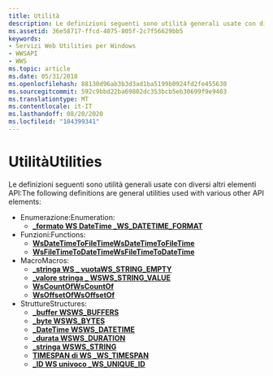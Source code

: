 ```yaml
---
title: Utilità
description: Le definizioni seguenti sono utilità generali usate con diversi altri elementi dell'API enumerazione WS \_ DateTime \_ FORMATFunctions WSDATETIMETOFILETIME WsFileTimeToDateTimeMacros WS \_ String \_ empty WS stringa \_ \_ value WsCountOf WsOffsetOfStructures WS \_ buffers WS \_ bytes WS \_ DateTime WS Duration WS String WS \_ \_ \_ TIMESPAN WS \_ Unique \_ ID.
ms.assetid: 36e58717-ffcd-4075-805f-2c7f56629bb5
keywords:
- Servizi Web Utilities per Windows
- WWSAPI
- WWS
ms.topic: article
ms.date: 05/31/2018
ms.openlocfilehash: 88130d96ab3b3d3ad1ba5199b0924fd2fe455630
ms.sourcegitcommit: 592c9bbd22ba69802dc353bcb5eb30699f9e9403
ms.translationtype: MT
ms.contentlocale: it-IT
ms.lasthandoff: 08/20/2020
ms.locfileid: "104399341"
---
```

# <a name="utilities"></a><span data-ttu-id="750e3-106">Utilità</span><span class="sxs-lookup"><span data-stu-id="750e3-106">Utilities</span></span>

<span data-ttu-id="750e3-107">Le definizioni seguenti sono utilità generali usate con diversi altri elementi API:</span><span class="sxs-lookup"><span data-stu-id="750e3-107">The following definitions are general utilities used with various other API elements:</span></span>

-   <span data-ttu-id="750e3-108">Enumerazione:</span><span class="sxs-lookup"><span data-stu-id="750e3-108">Enumeration:</span></span>
    -   [<span data-ttu-id="750e3-109">**\_formato WS DateTime \_**</span><span class="sxs-lookup"><span data-stu-id="750e3-109">**WS\_DATETIME\_FORMAT**</span></span>](/windows/desktop/api/WebServices/ne-webservices-ws_datetime_format)
-   <span data-ttu-id="750e3-110">Funzioni:</span><span class="sxs-lookup"><span data-stu-id="750e3-110">Functions:</span></span>
    -   [<span data-ttu-id="750e3-111">**WsDateTimeToFileTime**</span><span class="sxs-lookup"><span data-stu-id="750e3-111">**WsDateTimeToFileTime**</span></span>](/windows/desktop/api/WebServices/nf-webservices-wsdatetimetofiletime)
    -   [<span data-ttu-id="750e3-112">**WsFileTimeToDateTime**</span><span class="sxs-lookup"><span data-stu-id="750e3-112">**WsFileTimeToDateTime**</span></span>](/windows/desktop/api/WebServices/nf-webservices-wsfiletimetodatetime)
-   <span data-ttu-id="750e3-113">Macro</span><span class="sxs-lookup"><span data-stu-id="750e3-113">Macros:</span></span>
    -   <span data-ttu-id="750e3-114">[**\_stringa WS \_ vuota**](/previous-versions/windows/desktop/legacy/dd323449(v=vs.85))</span><span class="sxs-lookup"><span data-stu-id="750e3-114">[**WS\_STRING\_EMPTY**](/previous-versions/windows/desktop/legacy/dd323449(v=vs.85))</span></span>
    -   [<span data-ttu-id="750e3-115">**\_valore stringa \_ WS**</span><span class="sxs-lookup"><span data-stu-id="750e3-115">**WS\_STRING\_VALUE**</span></span>](/windows/desktop/api/WebServices/nf-webservices-ws_string_value)
    -   [<span data-ttu-id="750e3-116">**WsCountOf**</span><span class="sxs-lookup"><span data-stu-id="750e3-116">**WsCountOf**</span></span>](/windows/desktop/api/WebServices/nf-webservices-wscountof)
    -   [<span data-ttu-id="750e3-117">**WsOffsetOf**</span><span class="sxs-lookup"><span data-stu-id="750e3-117">**WsOffsetOf**</span></span>](/windows/desktop/api/WebServices/nf-webservices-wsoffsetof)
-   <span data-ttu-id="750e3-118">Strutture</span><span class="sxs-lookup"><span data-stu-id="750e3-118">Structures:</span></span>
    -   [<span data-ttu-id="750e3-119">**\_buffer WS**</span><span class="sxs-lookup"><span data-stu-id="750e3-119">**WS\_BUFFERS**</span></span>](/windows/desktop/api/WebServices/ns-webservices-ws_buffers)
    -   [<span data-ttu-id="750e3-120">**\_byte WS**</span><span class="sxs-lookup"><span data-stu-id="750e3-120">**WS\_BYTES**</span></span>](/windows/desktop/api/WebServices/ns-webservices-ws_bytes)
    -   [<span data-ttu-id="750e3-121">**\_DateTime WS**</span><span class="sxs-lookup"><span data-stu-id="750e3-121">**WS\_DATETIME**</span></span>](/windows/desktop/api/WebServices/ns-webservices-ws_datetime)
    -   [<span data-ttu-id="750e3-122">**\_durata WS**</span><span class="sxs-lookup"><span data-stu-id="750e3-122">**WS\_DURATION**</span></span>](/windows/desktop/api/WebServices/ns-webservices-ws_duration)
    -   [<span data-ttu-id="750e3-123">**\_stringa WS**</span><span class="sxs-lookup"><span data-stu-id="750e3-123">**WS\_STRING**</span></span>](/windows/desktop/api/WebServices/ns-webservices-ws_string)
    -   [<span data-ttu-id="750e3-124">**TIMESPAN di WS \_**</span><span class="sxs-lookup"><span data-stu-id="750e3-124">**WS\_TIMESPAN**</span></span>](/windows/desktop/api/WebServices/ns-webservices-ws_timespan)
    -   [<span data-ttu-id="750e3-125">**\_ID WS univoco \_**</span><span class="sxs-lookup"><span data-stu-id="750e3-125">**WS\_UNIQUE\_ID**</span></span>](/windows/desktop/api/WebServices/ns-webservices-ws_unique_id)

 

 